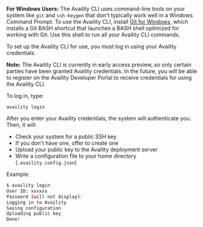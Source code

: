 **For Windows Users:** The Availity CLI uses command-line tools on your system like `git` and `ssh-keygen` that don't typically work well in a Windows Command Prompt. To use the Availity CLI, install [Git for Windows](https://msysgit.github.io/), which installs a Git BASH shortcut that launches a BASH shell optimized for working with Git. Use this shell to run all your Availity CLI commands.

To set up the Availity CLI for use, you must log in using your Availity credentials.

**Note:** The Availity CLI is currently in early access preview, so only certain parties have been granted Availity credentials. In the future, you will be able to register on the Availity Developer Portal to receive credentials for using the Availity CLI.

To log in, type:

```
availity login
```

After you enter your Availity credentials, the system will authenticate you. Then, it will:

* Check your system for a public SSH key
* If you don't have one, offer to create one
* Upload your public key to the Availity deployment server
* Write a configuration file to your home directory (`.availity.config.json`)

Example:

``` bash
$ availity login
User ID: xxxxxx
Password (will not display):
Logging in to Availity
Saving configuration
Uploading public key
Done!
```
